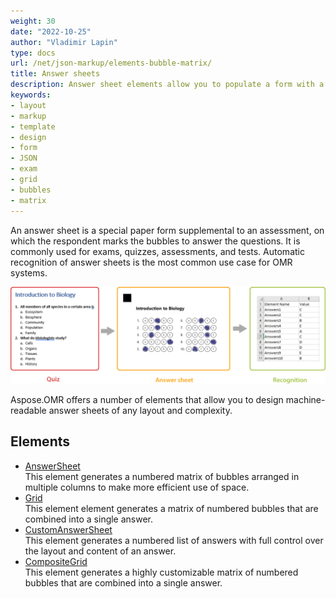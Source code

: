 ```yaml
---
weight: 30
date: "2022-10-25"
author: "Vladimir Lapin"
type: docs
url: /net/json-markup/elements-bubble-matrix/
title: Answer sheets
description: Answer sheet elements allow you to populate a form with a grid of bubbles representing answers to an exam, test, or assessment.
keywords:
- layout
- markup
- template
- design
- form
- JSON
- exam
- grid
- bubbles
- matrix
---
```


An answer sheet is a special paper form supplemental to an assessment, on which the respondent marks the bubbles to answer the questions. It is commonly used for exams, quizzes, assessments, and tests. Automatic recognition of answer sheets is the most common use case for OMR systems.

![Filled answer sheet](answer-sheets.png)

Aspose.OMR offers a number of elements that allow you to design machine-readable answer sheets of any layout and complexity.

## Elements

- [AnswerSheet](/omr/net/json-markup/answersheet/)  
  This element generates a numbered matrix of bubbles arranged in multiple columns to make more efficient use of space.
- [Grid](/omr/net/json-markup/grid/)  
  This element element generates a matrix of numbered bubbles that are combined into a single answer.
- [CustomAnswerSheet](/omr/net/json-markup/customanswersheet/)  
  This element generates a numbered list of answers with full control over the layout and content of an answer.
- [CompositeGrid](/omr/net/json-markup/compositegrid/)  
  This element generates a highly customizable matrix of numbered bubbles that are combined into a single answer.
